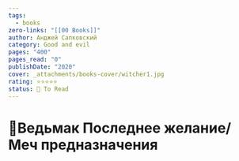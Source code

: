 ```yaml
---
tags:
  - books
zero-links: "[[00 Books]]"
author: Анджей Сапковский
category: Good and evil
pages: "400"
pages_read: "0"
publishDate: "2020"
cover: _attachments/books-cover/witcher1.jpg
rating: ⭐⭐⭐⭐⭐
status: 📌 To Read
---
```

# 📔Ведьмак Последнее желание/Меч предназначения
